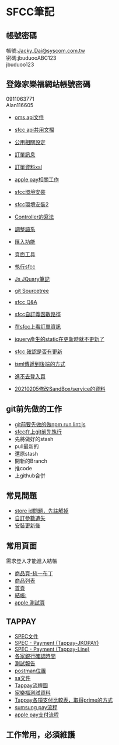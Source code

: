 # SFCC筆記

## 帳號密碼<br/>
帳號:Jacky_Dai@syscom.com.tw <br/>
密碼:jbuduooABC123<br/>
jbuduoo123 <br/>
## 登錄家樂福網站帳號密碼
0911063771<br/>
Alan116605<br/>

- [oms api文件](https://documenter.getpostman.com/view/475193/TW6urACg#db940f9c-e9d1-4c6c-ab21-f38be0631b81)
- [sfcc api共用文檔](https://hackmd.io/@pAC7Wz35SAC8dkLPIz8kXA/BkrydSHgO/https%3A%2F%2Fhackmd.io%2FPRHQgazIRnqeLhx4LUwiKw)<br/>
- [公用相關設定](https://hackmd.io/@pAC7Wz35SAC8dkLPIz8kXA/BkrydSHgO/%2FZ8X6v8kuR-WSqhP8hld8pA)<br/>
- [訂單訊息](https://hackmd.io/b-sUAS9aScKYzAUkRAD08w)<br/>
- [訂單資料xsl](https://docs.google.com/spreadsheets/d/1Cg_rSbHYXrkDDQ_D5t8K0uYKevHodVB2D8iKrUGAOLA/edit#gid=0)<br/>
- [apple pay相關工作](https://hackmd.io/HgYcRoTRSvWQP-F5QfGxVA)<br/>


- [sfcc環境安裝](https://hackmd.io/0v4NfaE2QmejyQ2MnsDtxQ)<br/>
- [sfcc環境安裝2](https://hackmd.io/DOs5FLI_Q_CaOLH65P4gRw)<br/>
- [Controller的寫法](https://hackmd.io/sSkohUUsRd28hjV5JARzBg?view)<br/>
- [調整語系](https://hackmd.io/iDp6yxNqSj2gYBpkcF-j_w?view)<br/>
- [匯入功能](https://hackmd.io/PHxKaZgYTL6q-Ba6nu-w6g?view)<br/>
- [頁面工具](https://hackmd.io/E75YDLMWTXiFiM0ZzLw9Qg?view)<br/>
- [執行sfcc](https://hackmd.io/UQWDpeDGS9OjlrTZTaCMuA?view)<br/>
- [Js JQuary筆記](https://hackmd.io/BOEHSOWwSoyUKmJoTOZwsg?view)<br/>
- [git Sourcetree](https://hackmd.io/HiigsBDYSS6bAbRkpsY6Xg?view)<br/>
- [sfcc Q&A](https://docs.google.com/spreadsheets/d/1cXnpYMhOqT7kHR0NYBvdPWIxH3qrqT0WVVVJnPHfS7M/edit#gid=1254768356)<br/>
- [sfcc自訂義函數路徑](https://hackmd.io/xWAV9to3Q8yCQvrpUW6nqg?view)<bf/>
- [在sfcc上看訂單資訊](https://hackmd.io/6_pBrna6SFeL935WKKTwOA?view)<br/>
- [jquery產生的static在更新時就不更新了](https://hackmd.io/H9DSeDjKToChdg_k86UEUA?view)<br/>
- [sfcc 確認是否有更新](https://hackmd.io/h8t1jrknSiGb5Kzaw94FmQ?view)<br/>
- [isml傳遞到後端的方式](https://hackmd.io/h9k_Pe1kTeWdyixkQS3Hyg?view)<br/>
- [進不去登入頁](https://hackmd.io/mQbdN0__RcqKV6myzQQaEA?view)<br/>
- [20210205修改SandBox/service的資料](https://hackmd.io/IJy-lZ2IRMe0b-I4sAMgWg?view)<br/>

## git前先做的工作
- [git前要先做的做npm run lint:js](https://hackmd.io/8v01g1d0QdCGL5clGurRKw?view)<br/>
- [sfcc在上git前先執行](https://hackmd.io/_f6m_NJPSpyqYIXRnL9TsA?view)<br/>
- 先將做好的stash
- pull最新的
- 還原stash
- 開新的Branch
- 推code
- 上github合併

## 常見問題
- [store id問題，先註解掉](https://hackmd.io/bYeQf4heR-GF52pqjqCYtw?view)<br/>
- [自訂參數遺失](https://hackmd.io/fM5PSNPPTqiONoCM7Tr1RQ?view)<br/>
- [安裝更新後](https://hackmd.io/t6uvm5nNTja7HT38Ne4tVg?view)<br/>

## 常用頁面
 需求登入才能進入結帳<br/>
 - [商品頁-統一布丁](https://dev03-ap01-carrefour.demandware.net/on/demandware.store/Sites-Carrefour-Site/zh_TW/Product-Show?pid=1530001000112)<br/>
 - [商品列表](https://dev03-ap01-carrefour.demandware.net/on/demandware.store/Sites-Carrefour-Site/zh_TW/Search-Show?cgid=2993)<br/>
 - [首頁](https://dev03-ap01-carrefour.demandware.net/on/demandware.store/Sites-Carrefour-Site/zh_TW/Demo-Start)<br/>
 - [結帳:](https://dev03-ap01-carrefour.demandware.net/on/demandware.store/Sites-Carrefour-Site/zh_TW/Checkout-Begin)<br/>
 - [apple 測試頁](https://dev03-ap01-carrefour.demandware.net/on/demandware.store/Sites-Carrefour-Site/zh_TW/Cart-applepay)<br/>
## TAPPAY 
- [SPEC文件](https://docs.google.com/document/d/1d1eVEcMf_zGFgBWaLLvyJG_CSQ9nlNJM/edit#)<br/>
- [SPEC - Payment (Tappay-JKOPAY)](https://docs.google.com/document/u/1/d/1cNFnZvCwGkVuWqmUZk1l7IAH8yOIHRh-/edit?usp=drive_web&ouid=101156036923245146445&rtpof=true)<br/>
- [SPEC - Payment (Tappay-Line)](https://docs.google.com/document/u/1/d/1etN_bErRl4U2D4EfgWukQYCOsxm49j1a/edit?usp=drive_web&ouid=101156036923245146445&rtpof=true)<br/>
- [各家銀行確認時間](https://docs.tappaysdk.com/tutorial/zh/reference.html#each-bank-capture-refund-time)<br/>
- [測試報告](https://docs.google.com/document/d/1_kRSTgBzazsTHthJQ644M_8pOJx16n_FDZO5o6C2zJM/edit)<br/>
- [postman位置](https://drive.google.com/drive/u/1/folders/1aTlP5mq6RJ258xSzWmDl6XMIrtlCaIiK)<br/>
- [sa文件](https://hackmd.io/KMvMGkuUTKi5TJgp4l0Fag?view#SA---Payment-Tappay)<br/>
- [Tappay流程圖](https://hackmd.io/R4GsOthbSSm97EsS9aJurQ)<br/>
- [家樂福測試資料](https://hackmd.io/iXnNK78YQwevWiU7ZwRDHw)<br/>
- [Tappay各項支付比較表，取得prime的方式](https://docs.google.com/document/d/1m3zYe0PW66nk88DDJ2XJuGMdx2_wjutX/edit) <br/>
- [sumsung pay流程](https://hackmd.io/z1o1CB3GQoGiJCFEsbVqfQ?view)<br/>
- [apple pay支付流程](https://hackmd.io/R1PB1pSOTmyfimXgkeXHpQ?view)<br/>

## 工作常用，必須維護

